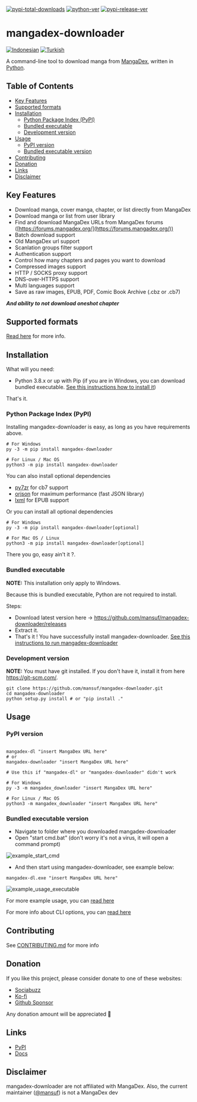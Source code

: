 [![pypi-total-downloads](https://img.shields.io/pypi/dm/mangadex-downloader?label=DOWNLOADS&style=for-the-badge)](https://pypi.org/project/mangadex-downloader)
[![python-ver](https://img.shields.io/pypi/pyversions/mangadex-downloader?style=for-the-badge)](https://pypi.org/project/mangadex-downloader)
[![pypi-release-ver](https://img.shields.io/pypi/v/mangadex-downloader?style=for-the-badge)](https://pypi.org/project/mangadex-downloader)

# mangadex-downloader

[![Indonesian](https://img.shields.io/badge/Language-Indonesian-blue.svg)](https://github.com/mansuf/mangadex-downloader/blob/main/README.id.md)
[![Turkish](https://img.shields.io/badge/Language-Turkish-blue.svg)](https://github.com/mansuf/mangadex-downloader/blob/main/README.tr.md)

A command-line tool to download manga from [MangaDex](https://mangadex.org/), written in [Python](https://www.python.org/).

## Table of Contents

- [Key Features](#key-features)
- [Supported formats](#supported-formats)
- [Installation](#installation)
    - [Python Package Index (PyPI)](#installation-pypi)
    - [Bundled executable](#installation-bundled-executable)
    - [Development version](#installation-development-version)
- [Usage](#usage)
    - [PyPI version](#usage-pypi-version)
    - [Bundled executable version](#usage-bundled-executable-version)
- [Contributing](#contributing)
- [Donation](#donation)
- [Links](#links)
- [Disclaimer](#disclaimer)

## Key Features <a id="key-features"></a>

- Download manga, cover manga, chapter, or list directly from MangaDex
- Download manga or list from user library
- Find and download MangaDex URLs from MangaDex forums ([https://forums.mangadex.org/](https://forums.mangadex.org/))
- Batch download support
- Old MangaDex url support
- Scanlation groups filter support
- Authentication support
- Control how many chapters and pages you want to download
- Compressed images support
- HTTP / SOCKS proxy support
- DNS-over-HTTPS support
- Multi languages support
- Save as raw images, EPUB, PDF, Comic Book Archive (.cbz or .cb7)

***And ability to not download oneshot chapter***

## Supported formats <a id="supported-formats"></a>

[Read here](https://mangadex-dl.mansuf.link/en/latest/formats.html) for more info.

## Installation <a id="installation"></a>

What will you need:

- Python 3.8.x or up with Pip (if you are in Windows, you can download bundled executable. [See this instructions how to install it](#installation-bundled-executable))

That's it.

### Python Package Index (PyPI) <a id="installation-pypi"></a>

Installing mangadex-downloader is easy, as long as you have requirements above.

```shell
# For Windows
py -3 -m pip install mangadex-downloader

# For Linux / Mac OS
python3 -m pip install mangadex-downloader
```

You can also install optional dependencies

- [py7zr](https://pypi.org/project/py7zr/) for cb7 support
- [orjson](https://pypi.org/project/orjson/) for maximum performance (fast JSON library)
- [lxml](https://pypi.org/project/lxml/) for EPUB support

Or you can install all optional dependencies

```shell
# For Windows
py -3 -m pip install mangadex-downloader[optional]

# For Mac OS / Linux
python3 -m pip install mangadex-downloader[optional]
```

There you go, easy ain't it ?.

### Bundled executable <a id="installation-bundled-executable"></a>

**NOTE:** This installation only apply to Windows.

Because this is bundled executable, Python are not required to install.

Steps:

- Download latest version here -> https://github.com/mansuf/mangadex-downloader/releases
- Extract it.
- That's it ! You have successfully install mangadex-downloader. 
[See this instructions to run mangadex-downloader](#usage-bundled-executable-version)

### Development version <a id="installation-development-version"></a>

**NOTE:** You must have git installed. If you don't have it, install it from here https://git-scm.com/.

```shell
git clone https://github.com/mansuf/mangadex-downloader.git
cd mangadex-downloader
python setup.py install # or "pip install ."
```

## Usage <a id="usage"></a>

### PyPI version <a id="usage-pypi-version"></a>

```shell

mangadex-dl "insert MangaDex URL here" 
# or
mangadex-downloader "insert MangaDex URL here" 

# Use this if "mangadex-dl" or "mangadex-downloader" didn't work

# For Windows
py -3 -m mangadex_downloader "insert MangaDex URL here" 

# For Linux / Mac OS
python3 -m mangadex_downloader "insert MangaDex URL here" 
```

### Bundled executable version <a id="usage-bundled-executable-version"></a>

- Navigate to folder where you downloaded mangadex-downloader
- Open "start cmd.bat" (don't worry it's not a virus, it will open a command prompt)

![example_start_cmd](https://raw.githubusercontent.com/mansuf/mangadex-downloader/main/assets/example_start_cmd.png)

- And then start using mangadex-downloader, see example below:

```shell
mangadex-dl.exe "insert MangaDex URL here" 
```

![example_usage_executable](https://raw.githubusercontent.com/mansuf/mangadex-downloader/main/assets/example_usage_executable.png)

For more example usage, you can [read here](https://mangadex-dl.mansuf.link/en/stable/cli_usage/index.html)

For more info about CLI options, you can [read here](https://mangadex-dl.mansuf.link/en/stable/cli_ref/index.html)

## Contributing <a id="contributing"></a>

See [CONTRIBUTING.md](https://github.com/mansuf/mangadex-downloader/blob/main/CONTRIBUTING.md) for more info

## Donation <a id="donation"></a>

If you like this project, please consider donate to one of these websites:

- [Sociabuzz](https://sociabuzz.com/mansuf/donate)
- [Ko-fi](https://ko-fi.com/rahmanyusuf)
- [Github Sponsor](https://github.com/sponsors/mansuf)

Any donation amount will be appreciated 💖

## Links <a id="links"></a>

- [PyPI](https://pypi.org/project/mangadex-downloader/)
- [Docs](https://mangadex-dl.mansuf.link)

## Disclaimer <a id="disclaimer"></a>

mangadex-downloader are not affiliated with MangaDex. Also, the current maintainer ([@mansuf](https://github.com/mansuf)) is not a MangaDex dev
